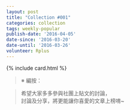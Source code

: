 ```yaml
---
layout: post
title: "Collection #001"
categories: collection
tags: weekly-popular
publish-date: '2016-04-05'
date-since: '2016-03-20'
date-until: '2016-03-26'
volunteer: Rplus
---
```


{% include card.html %}

> ※ 編按：

> 希望大家多多參與社團上貼文的討論，  
> 討論及分享，將更能讓你喜愛的文章上榜唷~

